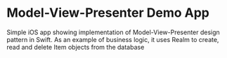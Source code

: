 # Model-View-Presenter Demo App
Simple iOS app showing implementation of Model-View-Presenter design pattern in Swift. As an example of business logic, it uses Realm to create, read and delete Item objects from the database

